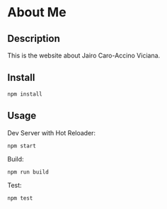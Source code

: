 # About Me

## Description

This is the website about Jairo Caro-Accino Viciana.

## Install

```
npm install
```

## Usage

Dev Server with Hot Reloader:

```
npm start
```

Build:

```
npm run build
```

Test:

```
npm test
```
